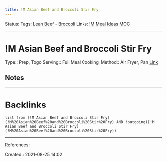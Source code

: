 ```yaml
---
title: !M Asian Beef and Broccoli Stir Fry
---
```

Status: 
Tags: [Lean Beef](Lean%20Beef) - [Broccoli](Broccoli)
Links: [!M Meal Ideas MOC](!M%20Meal%20Ideas%20MOC)
___
# !M Asian Beef and Broccoli Stir Fry
Type:: Prep, Togo
Serving:: Full Meal
Cooking_Method:: Air Fryer, Pan
[Link](https://airfryerrecipes.net/recipe/keto-air-fryer-crispy-beef-and-broccoli-stir-fry/)
## Notes
___
# Backlinks
```dataview
list from [!M Asian Beef and Broccoli Stir Fry](!M%20Asian%20Beef%20and%20Broccoli%20Stir%20Fry) AND !outgoing([!M Asian Beef and Broccoli Stir Fry](!M%20Asian%20Beef%20and%20Broccoli%20Stir%20Fry))
```
___
References:

Created:: 2021-08-25 14:02
